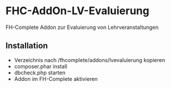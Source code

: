 # FHC-AddOn-LV-Evaluierung
FH-Complete Addon zur Evaluierung von Lehrveranstaltungen

## Installation

* Verzeichnis nach /fhcomplete/addons/lvevaluierung kopieren
* composer.phar install
* dbcheck.php starten
* Addon im FH-Complete aktivieren
